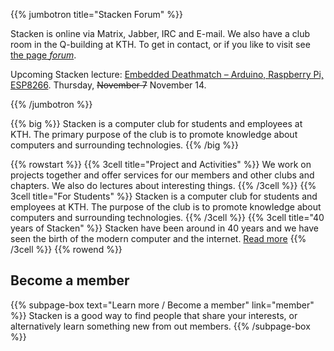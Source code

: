 <!-- 
.. title: The computer club Stacken
.. slug: index
.. description:
-->

{{% jumbotron title="Stacken Forum" %}}
<p>
    Stacken is online via Matrix, Jabber, IRC and E-mail.
    We also have a club room in the Q-building at KTH.
    To get in contact, or if you like to visit see
    <a href="/en/forum/">the page <em>forum</em></a>.
</p>
<p>
    Upcoming Stacken lecture:
    <a href="/en/news/2019/embedded/">Embedded Deathmatch
    – Arduino, Raspberry Pi, ESP8266</a>.
    Thursday, <strike>November 7</strike> November 14.
</p>
{{% /jumbotron %}}

{{% big %}}
    Stacken is a computer club for students and employees at KTH.
    The primary purpose of the club is to promote knowledge about
    computers and surrounding technologies.
{{% /big %}}

{{% rowstart %}}
    {{% 3cell title="Project and Activities" %}}
        We work on projects together and offer services for our
        members and other clubs and chapters. We also do lectures
        about interesting things.
    {{% /3cell %}}
    {{% 3cell title="For Students" %}}
        Stacken is a computer club for students and employees at
        KTH. The purpose of the club is to promote knowledge
        about computers and surrounding technologies.
    {{% /3cell %}}
    {{% 3cell title="40 years of Stacken" %}}
        Stacken have been around in 40 years and we have seen the
        birth of the modern computer and the internet.
        <a href="/club/history/">Read more</a>
    {{% /3cell %}}
{{% rowend %}}

## Become a member

{{% subpage-box text="Learn more / Become a member" link="member" %}}
Stacken is a good way to find people that share your interests,
or alternatively learn something new from out members.
{{% /subpage-box %}}
